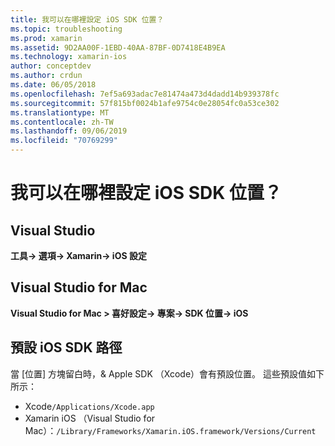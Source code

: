 ```yaml
---
title: 我可以在哪裡設定 iOS SDK 位置？
ms.topic: troubleshooting
ms.prod: xamarin
ms.assetid: 9D2AA00F-1EBD-40AA-87BF-0D7418E4B9EA
ms.technology: xamarin-ios
author: conceptdev
ms.author: crdun
ms.date: 06/05/2018
ms.openlocfilehash: 7ef5a693adac7e81474a473d4dadd14b939378fc
ms.sourcegitcommit: 57f815bf0024b1afe9754c0e28054fc0a53ce302
ms.translationtype: MT
ms.contentlocale: zh-TW
ms.lasthandoff: 09/06/2019
ms.locfileid: "70769299"
---
```

# <a name="where-can-i-set-my-ios-sdk-locations"></a>我可以在哪裡設定 iOS SDK 位置？

## <a name="visual-studio"></a>Visual Studio

**工具-> 選項-> Xamarin-> iOS 設定**

## <a name="visual-studio-for-mac"></a>Visual Studio for Mac

**Visual Studio for Mac > 喜好設定-> 專案-> SDK 位置-> iOS**

## <a name="default-ios-sdk-paths"></a>預設 iOS SDK 路徑

當 [位置] 方塊留白時，& Apple SDK （Xcode）會有預設位置。 這些預設值如下所示：

- Xcode`/Applications/Xcode.app`
- Xamarin iOS （Visual Studio for Mac）：`/Library/Frameworks/Xamarin.iOS.framework/Versions/Current`
